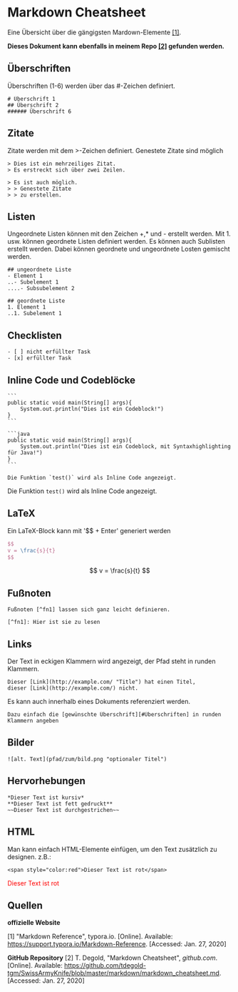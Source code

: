 # Markdown Cheatsheet

Eine Übersicht über die gängigsten Mardown-Elemente [[1]](https://support.typora.io/Markdown-Reference).

**Dieses Dokument kann ebenfalls in meinem Repo [[2]]() gefunden werden.**

## Überschriften

Überschriften (1-6) werden über das #-Zeichen definiert.

```
# Überschrift 1
## Überschrift 2
###### Überschrift 6
```

## Zitate

Zitate werden mit dem >-Zeichen definiert. Genestete Zitate sind möglich

```
> Dies ist ein mehrzeiliges Zitat.
> Es erstreckt sich über zwei Zeilen.

> Es ist auch möglich.
> > Genestete Zitate 
> > zu erstellen.
```

## Listen

Ungeordnete Listen können mit den Zeichen +,* und - erstellt werden. Mit 1. usw. können geordnete Listen definiert werden. Es können auch Sublisten erstellt werden. Dabei können geordnete und ungeordnete Losten gemischt werden.

```
## ungeordnete Liste
- Element 1
..- Subelement 1
....- Subsubelement 2

## geordnete Liste
1. Element 1
..1. Subelement 1
```

## Checklisten

```
- [ ] nicht erfüllter Task
- [x] erfüllter Task
```

## Inline Code und Codeblöcke

```
​```
public static void main(String[] args){
	System.out.println("Dies ist ein Codeblock!")
}
​```

​```java
public static void main(String[] args){
	System.out.println("Dies ist ein Codeblock, mit Syntaxhighlighting für Java!")
}
​```
```

```
Die Funktion `test()` wird als Inline Code angezeigt.
```

Die Funktion `test()` wird als Inline Code angezeigt.

## LaTeX

Ein LaTeX-Block kann mit '$$ + Enter' generiert werden

```latex
$$
v = \frac{s}{t}
$$
```

$$
v = \frac{s}{t}
$$

## Fußnoten

```
Fußnoten [^fn1] lassen sich ganz leicht definieren.

[^fn1]: Hier ist sie zu lesen
```

## Links

Der Text in eckigen Klammern wird angezeigt, der Pfad steht in runden Klammern.

```
Dieser [Link](http://example.com/ "Title") hat einen Titel,
dieser [Link](http://example.com/) nicht.
```

Es kann auch innerhalb eines Dokuments referenziert werden.

```
Dazu einfach die [gewünschte Überschrift][#Überschriften] in runden Klammern angeben
```

## Bilder

```
![alt. Text](pfad/zum/bild.png "optionaler Titel")
```

## Hervorhebungen

```
*Dieser Text ist kursiv*
**Dieser Text ist fett gedruckt**
~~Dieser Text ist durchgestrichen~~
```

## HTML

Man kann einfach HTML-Elemente einfügen, um den Text zusätzlich zu designen. z.B.:

```
<span style="color:red">Dieser Text ist rot</span>
```

<span style="color:red">Dieser Text ist rot</span>

## Quellen

**offizielle Website**

[1] "Markdown Reference", typora.io. [Online]. Available: https://support.typora.io/Markdown-Reference. [Accessed: Jan. 27, 2020]

**GitHub Repository**
 [2] T. Degold, "Markdown Cheatsheet", *github.com*. [Online]. Available: https://github.com/tdegold-tgm/SwissArmyKnife/blob/master/markdown/markdown_cheatsheet.md. [Accessed: Jan. 27, 2020]